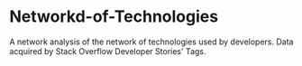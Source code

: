 # Networkd-of-Technologies
A network analysis of the network of technologies used by developers. Data acquired by Stack Overflow Developer Stories' Tags.
